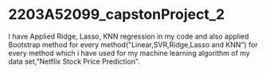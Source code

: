 # 2203A52099_capstonProject_2
I have Applied Ridge, Lasso, KNN regression in my code and also applied Bootstrap method for every method("Linear,SVR,Ridge,Lasso and KNN") for every method which i have used for my machine learning algorithm of my data set,"Netflix Stock Price Prediction".
